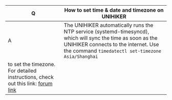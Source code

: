 | **Q** | **How to set time & date and timezone on UNIHIKER** |
| --- | --- |
| A | The UNIHIKER automatically runs the NTP service (systemd-timesyncd), which will sync the time as soon as the UNIHIKER connects to the internet. Use the command `timedatectl set-timezone Asia/Shanghai`
 to set the timezone. For detailed instructions, check out this link: [forum link](https://www.dfrobot.com/forum/topic/329077) |

